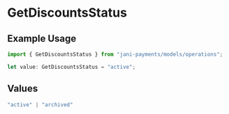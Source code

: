 # GetDiscountsStatus

## Example Usage

```typescript
import { GetDiscountsStatus } from "jani-payments/models/operations";

let value: GetDiscountsStatus = "active";
```

## Values

```typescript
"active" | "archived"
```